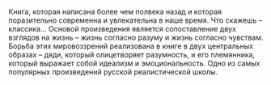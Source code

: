 <!--2017-01-02 12:51:55-->
Книга, которая написана более чем полвека назад и которая поразительно современна и увлекательна в наше время. Что скажешь – классика… Основой произведения является сопоставление двух взглядов на жизнь – жизнь согласно разуму и жизнь согласно чувствам. Борьба этих мировоззрений реализована в книге в двух центральных образах – дяди, который олицетворяет разумность, и его племянника, который выражает собой идеализм и эмоциональность. Одно из самых популярных произведений русской реалистической школы.